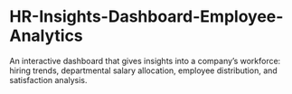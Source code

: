 # HR-Insights-Dashboard-Employee-Analytics
An interactive dashboard that gives insights into a company’s workforce: hiring trends, departmental salary allocation, employee distribution, and satisfaction analysis.
